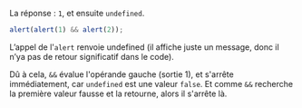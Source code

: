 La réponse : `1`, et ensuite `undefined`.

```js run
alert(alert(1) && alert(2));
```

L’appel de l'`alert` renvoie undefined (il affiche juste un message, donc il n’ya pas de retour significatif dans le code).

Dû à cela, `&&` évalue l'opérande gauche (sortie 1), et s'arrête immédiatement, car `undefined` est une valeur `false`. Et comme `&&` recherche la première valeur fausse et la retourne, alors il s'arrête là.

